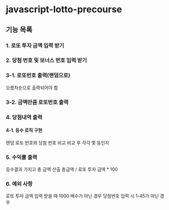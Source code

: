 # javascript-lotto-precourse

## 기능 목록

### 1. 로또 투자 금액 입력 받기

### 2. 당첨 번호 및 보너스 번호 입력 받기

### 3-1. 로또번호 출력(랜덤으로)

오름차순으로 출력되어야 함

### 3-2. 금액만큼 로또번호 출력

### 4. 당첨내역 출력

#### 4-1. 등수 로직 구현

랜덤 로또 번호와 당첨 번호 비교
비교 후 각각 몇 등인지

### 5. 수익률 출력

등수결과 가지고 총 금액 산출
총금액 / 로또 투자 금액 \* 100

### 6. 예외 사항

로또 투자 금액 입력 받을 때 1000 배수가 아닌 경우
당첨번호 입력 시 1-45가 아닌 경우
